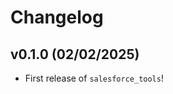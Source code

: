 # Changelog

<!--next-version-placeholder-->

## v0.1.0 (02/02/2025)

- First release of `salesforce_tools`!